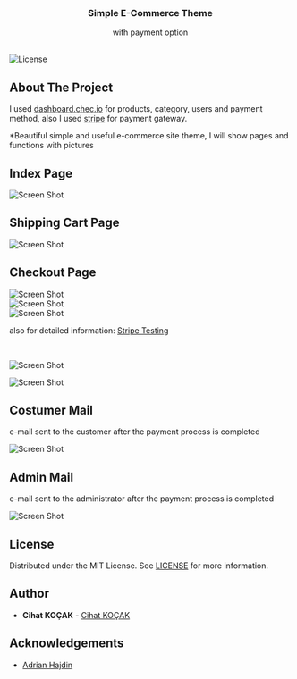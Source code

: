 <br/>
<p align="center">
  <a href="https://github.com/iksipias/E-Commerce">
  </a>

  <h3 align="center">Simple E-Commerce Theme</h3>

  <p align="center">
    with payment option
    <br/>
    <br/>
  </p>
</p>

![License](https://img.shields.io/github/license/iksipias/E-Commerce) 

## About The Project

I used <a href ="dashboard.chec.io"> dashboard.chec.io</a> for products, category, users and payment method,
also I used <a href ="https://stripe.com/"> stripe</a> for payment gateway.




*Beautiful simple and useful e-commerce site theme, I will show pages and functions with pictures


## Index Page
![Screen Shot](https://github.com/CihatKOCAK/shopping-cart/blob/main/README/index.PNG)
## Shipping Cart Page
![Screen Shot](README/shippingCart.PNG)
## Checkout Page
![Screen Shot](README/checkout-s1.PNG)
<br/>
![Screen Shot](README/checkout-s2.PNG)<br/>
![Screen Shot](README/test-cart-number.PNG)

<p>also for detailed information: <a href ="https://stripe.com/docs/testing"> Stripe Testing</a> </p><br/>

![Screen Shot](README/checkout-s3.PNG)<br/>

![Screen Shot](README/checkout-s4.PNG)

## Costumer Mail

e-mail sent to the customer after the payment process is completed

![Screen Shot](README/mailCostumer.PNG)

## Admin Mail

e-mail sent to the administrator after the payment process is completed

![Screen Shot](README/adminMail.PNG)


## License

Distributed under the MIT License. See [LICENSE](https://github.com/iksipias/E-Commerce/blob/main/LICENSE.md) for more information.

## Author

* **Cihat KOÇAK** - [Cihat KOÇAK](https://github.com/CihatKOCAK)

## Acknowledgements

* [Adrian Hajdin](https://github.com/adrianhajdin)

